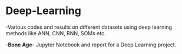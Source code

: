 # Deep-Learning
-Various codes and results on different datasets using deep learning methods like ANN, CNN, RNN, SOMs etc.

-**Bone Age**- Jupyter Notebook and report for a Deep Learning project.
